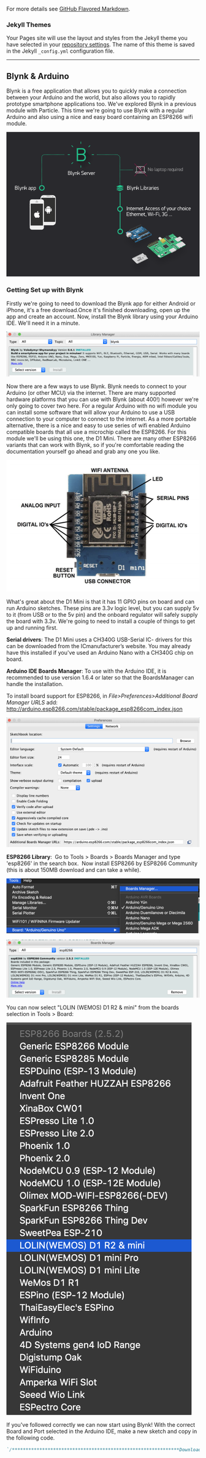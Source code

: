 For more details see [GitHub Flavored Markdown](https://guides.github.com/features/mastering-markdown/).

### Jekyll Themes

Your Pages site will use the layout and styles from the Jekyll theme you have selected in your [repository settings](https://github.com/JCurtisRMIT/knowledgeRepo/settings). The name of this theme is saved in the Jekyll `_config.yml` configuration file.

--------------------------


## Blynk & Arduino

Blynk is a free application that allows you to quickly make a connection between your Arduino and the world, but also allows you to rapidly prototype smartphone applications too. We've explored Blynk in a previous module with Particle. This time we're going to use Blynk with a regular Arduino and also using a nice and easy board containing an ESP8266 wifi module.

![Blynk Architecture](/Blynk8266/001blynkarchitecture.png)

### Getting Set up with Blynk

Firstly we're going to need to download the Blynk app for either Android or iPhone, it's a free download.Once it's finished downloading, open up the app and create an account. Now, install the Blynk library using your Arduino IDE. We'll need it in a minute.

![Blynk Library](/Blynk8266/002blynkLibrary.png)

Now there are a few ways to use Blynk. Blynk needs to connect to your Arduino (or other MCU) via the internet. There are many supported hardware platforms that you can use with Blynk (about 400!) however we're only going to cover two here. For a regular Arduino with no wifi module you can install some software that will allow your Arduino to use a USB connection to your computer to connect to the internet. As a more portable alternative, there is a nice and easy to use series of wifi enabled Arduino compatible boards that all use a microchip called the ESP8266. For this module we'll be using this one, the D1 Mini. There are many other ESP8266 variants that can work with Blynk, so if you're comfortable reading the documentation yourself go ahead and grab any one you like.

![d1 Mini](/Blynk8266/003d1Mini.png)

What's great about the D1 Mini is that it has 11 GPIO pins on board and can run Arduino sketches. These pins are 3.3v logic level, but you can supply 5v to it (from USB or to the 5v pin) and the onboard regulator will safely supply the board with 3.3v. We're going to need to install a couple of things to get up and running first.

**Serial drivers**: The D1 Mini uses a CH340G USB-Serial IC- drivers for this can be downloaded from the ICmanufacturer’s website. You may already have this installed if you've used an Arduino Nano with a CH340G chip on board.

**Arduino IDE Boards Manager**: To use with the Arduino IDE, it is recommended to use version 1.6.4 or later so that the BoardsManager can handle the installation. 

To install board support for ESP8266, in _File>Preferences>Additional Board Manager URLS_ add: http://arduino.esp8266.com/stable/package_esp8266com_index.json

![Boards Manager](/Blynk8266/004boardsManager.png)

**ESP8266 Library**:  Go to Tools > Boards > Boards Manager and type 'esp8266' in the search box.  Now install ESP8266 by ESP8266 Community (this is about 150MB download and can take a while). 

![Boards Manager](/Blynk8266/005boardsManager1.png)

![Boards Manager](/Blynk8266/006boardsManager2.png)

You can now select "LOLIN (WEMOS) D1 R2 & mini" from the boards selection in Tools > Board:

![](/Blynk8266/007d1MiniBoard.png)

If you've followed correctly we can now start using Blynk! With the correct Board and Port selected in the Arduino IDE, make a new sketch and copy in the following code.

```markdown
`/*************************************************************Download latest Blynk library here:https://github.com/blynkkk/blynk-library/releases/latestBlynk is a platform with iOS and Android apps to controlArduino, Raspberry Pi and the likes over the Internet.You can easily build graphic interfaces for all yourprojects by simply dragging and dropping widgets.Downloads, docs, tutorials: http://www.blynk.ccSketch generator: http://examples.blynk.ccBlynk community: http://community.blynk.ccFollow us: http://www.fb.com/blynkapphttp://twitter.com/blynk_appBlynk library is licensed under MIT licenseThis example code is in public domain.*************************************************************This example runs directly on ESP8266 chip.Note: This requires ESP8266 support package:https://github.com/esp8266/ArduinoPlease be sure to select the right ESP8266 modulein the Tools -> Board menu!Change WiFi ssid, pass, and Blynk auth token to run :)Feel free to apply it to any other example. It's simple!*************************************************************//* Comment this out to disable prints and save space */#define BLYNK_PRINT Serial#include <ESP8266WiFi.h>#include <BlynkSimpleEsp8266.h>// You should get Auth Token in the Blynk App.// Go to the Project Settings (nut icon).char auth[] = "YourAuthToken";// Your WiFi credentials.// Set password to "" for open networks.char ssid[] = "YourNetworkName";char pass[] = "YourPassword";void setup(){// Debug consoleSerial.begin(9600);Blynk.begin(auth, ssid, pass);}void loop(){Blynk.run();}`
```
